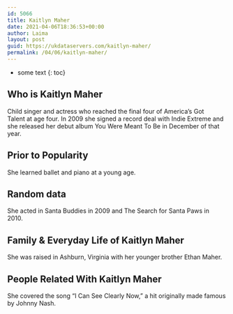 ```yaml
---
id: 5066
title: Kaitlyn Maher
date: 2021-04-06T18:36:53+00:00
author: Laima
layout: post
guid: https://ukdataservers.com/kaitlyn-maher/
permalink: /04/06/kaitlyn-maher/
---
```


* some text
{: toc}


## Who is Kaitlyn Maher
                  
                  
                  
Child singer and actress who reached the final four of America&#8217;s Got Talent at age four. In 2009 she signed a record deal with Indie Extreme and she released her debut album You Were Meant To Be in December of that year.
                  
              
            
              
            
                
                
                
## Prior to Popularity
                  
                  
                  
She learned ballet and piano at a young age.
                  
              
            
              
            
                
                
                
## Random data
                  
                  
                  
She acted in Santa Buddies in 2009 and The Search for Santa Paws in 2010. 
                  
              
            
              
            
                
                
                
## Family & Everyday Life of Kaitlyn Maher
                  
                  
                  
She was raised in Ashburn, Virginia with her younger brother Ethan Maher.
                  
              
            
              
            
                
                
                
## People Related With Kaitlyn Maher
                  
                  
                  
She covered the song &#8220;I Can See Clearly Now,&#8221; a hit originally made famous by Johnny Nash. 
                  
              
            
              
            
                
              
            
              
              
            
            
              
            
          
          
          
